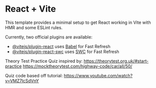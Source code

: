 # React + Vite

This template provides a minimal setup to get React working in Vite with HMR and some ESLint rules.

Currently, two official plugins are available:

- [@vitejs/plugin-react](https://github.com/vitejs/vite-plugin-react/blob/main/packages/plugin-react/README.md) uses [Babel](https://babeljs.io/) for Fast Refresh
- [@vitejs/plugin-react-swc](https://github.com/vitejs/vite-plugin-react-swc) uses [SWC](https://swc.rs/) for Fast Refresh



Theory Test Practice Quiz inspired by:
https://theorytest.org.uk/#start-practice
https://mocktheorytest.com/highway-code/car/all/50/


Quiz code based off tutorial:
https://www.youtube.com/watch?v=VMZ7lcSdVnY